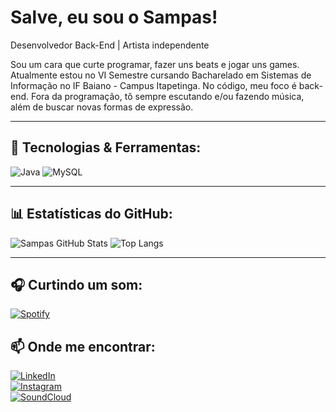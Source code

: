 # Salve, eu sou o Sampas!

Desenvolvedor Back-End | Artista independente

Sou um cara que curte programar, fazer uns beats e jogar uns games. Atualmente estou no VI Semestre cursando Bacharelado em Sistemas de Informação no IF Baiano - Campus Itapetinga. No código, meu foco é back-end. Fora da programação, tô sempre escutando e/ou fazendo música, além de buscar novas formas de expressão.

---

## 🚀 Tecnologias & Ferramentas:
![Java](https://img.shields.io/badge/Java-ED8B00?style=for-the-badge&logo=openjdk&logoColor=white)
![MySQL](https://img.shields.io/badge/MySQL-4479A1?style=for-the-badge&logo=mysql&logoColor=white)

---

## 📊 Estatísticas do GitHub:
![Sampas GitHub Stats](https://github-readme-stats.vercel.app/api?username=sampas7&show_icons=true&theme=radical)
![Top Langs](https://github-readme-stats.vercel.app/api/top-langs/?username=sampas7&layout=compact&theme=radical)

---

## 🎧 Curtindo um som:
[![Spotify](https://novatorem-eight-lilac.vercel.app/api/spotify)](https://open.spotify.com/user/danmegax)


## 📫 Onde me encontrar:

[![LinkedIn](https://img.shields.io/badge/LinkedIn-0077B5?style=for-the-badge&logo=linkedin&logoColor=white)](https://www.linkedin.com/in/dsampaior/)  
[![Instagram](https://img.shields.io/badge/Instagram-E4405F?style=for-the-badge&logo=instagram&logoColor=white)](https://www.instagram.com/sampasx)  
[![SoundCloud](https://img.shields.io/badge/SoundCloud-FF5500?style=for-the-badge&logo=soundcloud&logoColor=white)](https://soundcloud.com/sampasx/tracks)  


